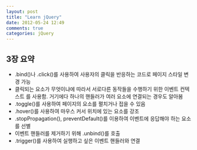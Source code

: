 ```yaml
---
layout: post
title: "Learn jQuery"
date: 2012-05-24 12:49
comments: true
categories: jQuery
---
```


## 3장 요약

- .bind()나 .click()를 사용하여 사용자의 클릭을 반응하는 코드로 페이지 스타일 변경 가능
- 클릭되는 요소가 무엇이냐에 따라서 서로다른 동작들을 수행하기 위한 이벤트 컨텍스트
  를 사용함. 거기에다 하나의 핸들러가 여러 요소에 연결되는 경우도 알아봄
- .toggle()를 사용하여 페이지의 요소를 펼치거나 접을 수 있음
- .hover()를 사용하여 마우스 커서 위치에 있는 요소를 강조
- .stopPropagation(), preventDefault()를 이용하여 이벤트에 응답해야 하는 요소를 선별
- 이벤트 핸들러를 제거하기 위해 .unbind()를 호출
- .trigger()를 사용하여 실행하고 싶은 이벤트 핸들러와 연결
